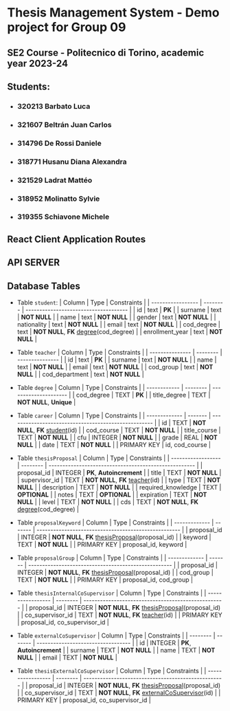 # Thesis Management System - Demo project for Group 09

## SE2 Course - Politecnico di Torino, academic year 2023-24

## Students:
- ### 320213 Barbato Luca
- ### 321607 Beltrán Juan Carlos
- ### 314796 De Rossi Daniele
- ### 318771 Husanu Diana Alexandra
- ### 321529 Ladrat Mattéo
- ### 318952 Molinatto Sylvie
- ### 319355 Schiavone Michele

## React Client Application Routes

## API SERVER

## Database Tables

- Table `student`:
    | Column            | Type     | Constraints                           |
    | ----------------- | -------- | ------------------------------------- |
    | id                | text     | **PK**                                |
    | surname           | text     | **NOT NULL**                          |
    | name              | text     | **NOT NULL**                          |
    | gender            | text     | **NOT NULL**                          |
    | nationality      | text     | **NOT NULL**                          |
    | email            | text     | **NOT NULL**                          |
    | cod_degree        | text     | **NOT NULL**, **FK** [degree](#degree)(cod_degree)  |
    | enrollment_year   | text     | **NOT NULL**                          |

- Table `teacher`
    | Column          | Type     | Constraints     |
    | --------------- | -------- | --------------- |
    | id              | text     | **PK**          |
    | surname         | text     | **NOT NULL**    |
    | name            | text     | **NOT NULL**    |
    | email           | text     | **NOT NULL**    |
    | cod_group       | text     | **NOT NULL**    |
    | cod_department  | text     | **NOT NULL**    |

- Table `degree`
    | Column       | Type     | Constraints           |
    | ------------ | -------- | --------------------- |
    | cod_degree   | TEXT     | **PK**                |
    | title_degree | TEXT     | **NOT NULL**, **Unique** |

- Table `career`
    | Column        | Type    | Constraints                                          |
    | ------------- | ------- | ---------------------------------------------------- |
    | id            | TEXT    | **NOT NULL**, **FK** [student](#student)(id)         |
    | cod_course    | TEXT    | **NOT NULL**                                         |
    | title_course  | TEXT    | **NOT NULL**                                         |
    | cfu           | INTEGER | **NOT NULL**                                         |
    | grade         | REAL    | **NOT NULL**                                         |
    | date          | TEXT    | **NOT NULL**                                         |
    | PRIMARY KEY   | id, cod_course                                        |

- Table `thesisProposal`
    | Column             | Type     | Constraints                                           |
    | ------------------ | -------- | ----------------------------------------------------- |
    | proposal_id        | INTEGER  | **PK**, **Autoincrement**                             |
    | title              | TEXT     | **NOT NULL**                                          |
    | supervisor_id      | TEXT     | **NOT NULL**, **FK** [teacher](#teacher)(id)          |
    | type               | TEXT     | **NOT NULL**                                          |
    | description        | TEXT     | **NOT NULL**                                          |
    | required_knowledge | TEXT     | **OPTIONAL**                                          |
    | notes              | TEXT     | **OPTIONAL**                                          |
    | expiration         | TEXT     | **NOT NULL**                                          |
    | level              | TEXT     | **NOT NULL**                                          |
    | cds                | TEXT     | **NOT NULL**, **FK** [degree](#degree)(cod_degree)    |

- Table `proposalKeyword`
    | Column        | Type    | Constraints                                          |
    | ------------- | ------- | ---------------------------------------------------- |
    | proposal_id   | INTEGER | **NOT NULL**, **FK** [thesisProposal](#thesisProposal)(proposal_id) |
    | keyword       | TEXT    | **NOT NULL**                                         |
    | PRIMARY KEY   | proposal_id, keyword                                |

- Table `proposalGroup`
    | Column        | Type    | Constraints                                          |
    | ------------- | ------- | ---------------------------------------------------- |
    | proposal_id   | INTEGER | **NOT NULL**, **FK** [thesisProposal](#thesisProposal)(proposal_id) |
    | cod_group     | TEXT    | **NOT NULL**                                         |
    | PRIMARY KEY   | proposal_id, cod_group                              |

- Table `thesisInternalCoSupervisor`
    | Column            | Type     | Constraints                                         |
    | ----------------- | -------- | --------------------------------------------------- |
    | proposal_id       | INTEGER  | **NOT NULL**, **FK** [thesisProposal](#thesisProposal)(proposal_id) |
    | co_supervisor_id  | TEXT     | **NOT NULL**, **FK** [teacher](#teacher)(id)         |
    | PRIMARY KEY       | proposal_id, co_supervisor_id                        |

- Table `externalCoSupervisor`
    | Column   | Type    | Constraints                        |
    | -------- | ------- | ---------------------------------- |
    | id       | INTEGER | **PK**, **Autoincrement**           |
    | surname  | TEXT    | **NOT NULL**                       |
    | name     | TEXT    | **NOT NULL**                       |
    | email    | TEXT    | **NOT NULL**                       |

- Table `thesisExternalCoSupervisor`
    | Column            | Type     | Constraints                                         |
    | ----------------- | -------- | --------------------------------------------------- |
    | proposal_id       | INTEGER  | **NOT NULL**, **FK** [thesisProposal](#thesisProposal)(proposal_id) |
    | co_supervisor_id  | TEXT     | **NOT NULL**, **FK** [externalCoSupervisor](#externalCoSupervisor)(id) |
    | PRIMARY KEY       | proposal_id, co_supervisor_id                        |
